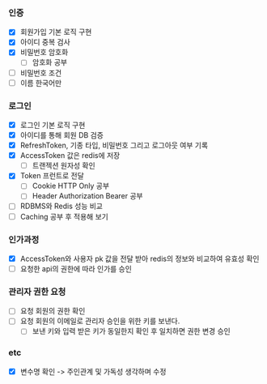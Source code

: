 ### 인증
* [x] 회원가입 기본 로직 구현
* [x] 아이디 중복 검사
* [x] 비밀번호 암호화
  * [ ] 암호화 공부
* [ ] 비밀번호 조건
* [ ] 이름 한국어만

### 로그인
* [x] 로그인 기본 로직 구현
* [x] 아이디를 통해 회원 DB 검증
* [x] RefreshToken, 기종 타입, 비밀번호 그리고 로그아웃 여부 기록
* [x] AccessToken 값은 redis에 저장
  * [ ] 트랜젝션 원자성 확인
* [x] Token 프런트로 전달
  * [ ] Cookie HTTP Only 공부
  * [ ] Header Authorization Bearer 공부
* [ ] RDBMS와 Redis 성능 비교
* [ ] Caching 공부 후 적용해 보기

### 인가과정
* [x] AccessToken와 사용자 pk 값을 전달 받아 redis의 정보와 비교하여 유효성 확인
* [ ] 요청한 api의 권한에 따라 인가를 승인

### 관리자 권한 요청
* [ ] 요청 회원의 권한 확인
* [ ] 요청 회원의 이메일로 관리자 승인을 위한 키를 보낸다.
  * [ ] 보낸 키와 입력 받은 키가 동일한지 확인 후 일치하면 권한 변경 승인

### etc
* [x] 변수명 확인 -> 주인관계 및 가독성 생각하며 수정